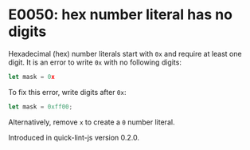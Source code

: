 # E0050: hex number literal has no digits

Hexadecimal (hex) number literals start with `0x` and require at least one
digit. It is an error to write `0x` with no following digits:

```javascript
let mask = 0x
```

To fix this error, write digits after `0x`:

```javascript
let mask = 0xff00;
```

Alternatively, remove `x` to create a `0` number literal.

Introduced in quick-lint-js version 0.2.0.
